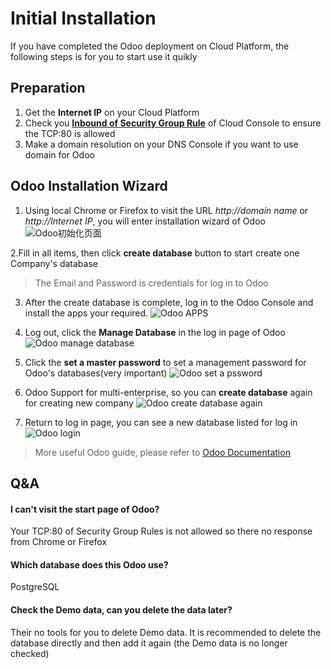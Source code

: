 # Initial Installation

If you have completed the Odoo deployment on Cloud Platform, the following steps is for you to start use it quikly

## Preparation

1. Get the **Internet IP** on your Cloud Platform
2. Check you **[Inbound of Security Group Rule](https://support.websoft9.com/docs/faq/tech-instance.html)** of Cloud Console to ensure the TCP:80 is allowed
3. Make a domain resolution on your DNS Console if you want to use domain for Odoo

## Odoo Installation Wizard

1. Using local Chrome or Firefox to visit the URL *http://domain name* or *http://Internet IP*, you will enter installation wizard of Odoo
 ![Odoo初始化页面](https://libs.websoft9.com/Websoft9/DocsPicture/en/odoo/odoo-startcreatedb-websoft9.png)

2.Fill in all items, then click **create database** button to start create one Company's database
  > The Email and Password is credentials for log in to Odoo

3. After the create database is complete, log in to the Odoo Console and install the apps your required.
  ![Odoo APPS](https://libs.websoft9.com/Websoft9/DocsPicture/en/odoo/odoo-consoleui-websoft9.png)

4. Log out, click the **Manage Database** in the log in page of Odoo  
  ![Odoo manage database](https://libs.websoft9.com/Websoft9/DocsPicture/en/odoo/odoo-loginpage-websoft9.png)

5. Click the **set a master password** to set a management password for Odoo's databases(very important)
  ![Odoo set a pssword](https://libs.websoft9.com/Websoft9/DocsPicture/en/odoo/odoo-setmasterpw-websoft9.png)

6. Odoo Support for multi-enterprise, so you can **create database** again for creating new company
  ![Odoo create database again](https://libs.websoft9.com/Websoft9/DocsPicture/en/odoo/odoo-multidb-websoft9.png)

7. Return to log in page, you can see a new database listed for log in
  ![Odoo login](https://libs.websoft9.com/Websoft9/DocsPicture/en/odoo/odoo-multidblogin-websoft9.png)

> More useful Odoo guide, please refer to [Odoo Documentation](https://www.odoo.com/documentation/master/index.html)

## Q&A

#### I can't visit the start page of Odoo?

Your TCP:80 of Security Group Rules is not allowed so there no response from Chrome or Firefox

#### Which database does this Odoo use?

PostgreSQL

#### Check the Demo data, can you delete the data later?

Their no tools for you to delete Demo data. It is recommended to delete the database directly and then add it again (the Demo data is no longer checked)